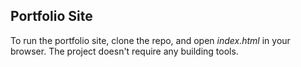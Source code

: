 ## Portfolio Site

To run the portfolio site, clone the repo, and open *index.html* in your browser.
The project doesn't require any building tools.